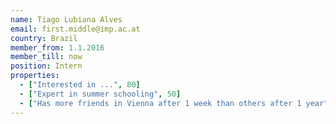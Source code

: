 ```yaml
---
name: Tiago Lubiana Alves
email: first.middle@imp.ac.at
country: Brazil
member_from: 1.1.2016
member_till: now
position: Intern
properties:
  - ["Interested in ...", 80]
  - ["Expert in summer schooling", 50]
  - ["Has more friends in Vienna after 1 week than others after 1 year", 17]
---
```

